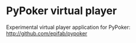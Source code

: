 # PyPoker virtual player

Experimental virtual player application for PyPoker: http://github.com/epifab/pypoker

